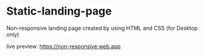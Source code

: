 # Static-landing-page
Non-responsive landing page created by using HTML and CSS (for Desktop only)

live preview: https://non-responsive.web.app

